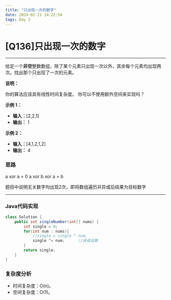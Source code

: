 ```yaml
---
title: "只出现一次的数字"
date: 2024-02-11 14:22:54
tags: Day 2
---
```


# [Q136]只出现一次的数字
---
给定一个**非空**整数数组，除了某个元素只出现一次以外，其余每个元素均出现两次。找出那个只出现了一次的元素。

**说明：**

你的算法应该具有线性时间复杂度。 你可以不使用额外空间来实现吗？

**示例 1：**
+ **输入：**[2,2,1]
+ **输出：** 1

**示例 2：**
+ **输入：**[4,1,2,1,2]
+ **输出：** 4
### 思路
a xor a = 0
a xor b xor a = b

题目中说明无关数字均出现2次，即将数组遍历并异或后结果为目标数字


---
### Java代码实现
```java
class Solution {
    public int singleNumber(int[] nums) {
        int single = 0;
        for(int num : nums){
            //single = single ^ num;
            single ^= num;		//异或运算
        }
        return single;
    }
}
```
### 复杂度分析

+ 时间复杂度：O(n)。
+ 空间复杂度：O(1)。
